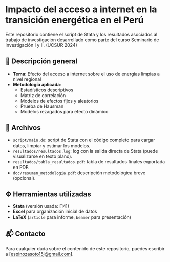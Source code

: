 # Impacto del acceso a internet en la transición energética en el Perú

Este repositorio contiene el script de Stata y los resultados asociados al trabajo de investigación desarrollado como parte del curso Seminario de Investigación I y II. (UCSUR 2024)

## 📄 Descripción general

- **Tema**: Efecto del acceso a internet sobre el uso de energías limpias a nivel regional
- **Metodología aplicada**:
  - Estadísticos descriptivos
  - Matriz de correlación
  - Modelos de efectos fijos y aleatorios
  - Prueba de Hausman
  - Modelos rezagados para efecto dinámico

## 🧪 Archivos

- `script/main.do`: script de Stata con el código completo para cargar datos, limpiar y estimar los modelos.
- `resultados/resultados.log`: log con la salida directa de Stata (puede visualizarse en texto plano).
- `resultados/tabla_resultados.pdf`: tabla de resultados finales exportada en PDF.
- `doc/resumen_metodologia.pdf`: descripción metodológica breve (opcional).

## ⚙️ Herramientas utilizadas

- **Stata** (versión usada: [14])
- **Excel** para organización inicial de datos
- **LaTeX** (`article` para informe, `beamer` para presentación)

## 📬 Contacto

Para cualquier duda sobre el contenido de este repositorio, puedes escribir a [espinozasoto15j@gmail.com].

